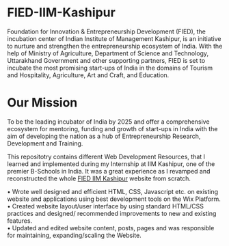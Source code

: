# FIED-IIM-Kashipur

Foundation for Innovation & Entrepreneurship Development (FIED), the incubation center of Indian Institute of Management Kashipur, is an initiative to nurture and strengthen the entrepreneurship ecosystem of India. With the help of Ministry of Agriculture, Department of Science and Technology, Uttarakhand Government and other supporting partners, FIED is set to incubate the most promising start-ups of India in the domains of Tourism and Hospitality, Agriculture, Art and Craft, and Education.

# Our Mission

To be the leading incubator of India by 2025 and offer a comprehensive ecosystem for mentoring, funding and growth of start-ups in India with the aim of developing the nation as a hub of Entrepreneurship Research, Development and Training.

This repositotry contains different Web Development Resources, that I learned and implemented during my Internship at IIM Kashipur, one of the premier B-Schools in India.
It was a great experience as I revamped and reconstructed the whole [FIED IIM Kashipur](https://www.fied.in/) website from scratch.


• Wrote well designed and efficient HTML, CSS, Javascript etc. on existing
website and applications using best development tools on the Wix Platform.\
• Created website layout/user interface by using standard HTML/CSS practices
and designed/ recommended improvements to new and existing features.\
• Updated and edited website content, posts, pages and was responsible for
maintaining, expanding/scaling the Website.
